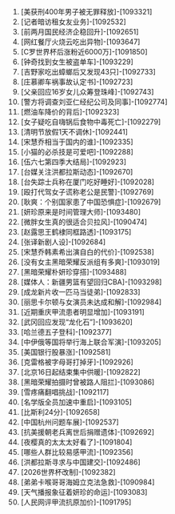 
1. [美获刑400年男子被无罪释放]-[1093321]
1. [记者暗访租女友业务]-[1092532]
1. [前两月国民经济企稳回升]-[1092651]
1. [网红餐厅火烧云吃出异物]-[1093647]
1. [C罗世界杯后涨粉近6000万]-[1091850]
1. [钟奇找到女生被盗单车]-[1093229]
1. [吉野家吃出蟑螂后又发现43只]-[1092733]
1. [庄慕卿车祸事故认定书]-[1092723]
1. [父亲回应16岁女儿众筹登珠峰]-[1092743]
1. [警方将调查刘亚仁经纪公司及同事]-[1092774]
1. [燃油车降价的背后]-[1092323]
1. [女子疑吃自嗨锅后食物中毒死亡]-[1092279]
1. [清明节放假1天不调休]-[1092441]
1. [宋慧乔相当于国内的谁]-[1092335]
1. [小猫的必杀技是可爱吧]-[1092288]
1. [伍六七第四季大结局]-[1092923]
1. [台媒关注洪都拉斯动态]-[1092670]
1. [台失踪士兵称在厦门吃好睡好]-[1092028]
1. [殴打代驾女子谎称老公是民警]-[1092769]
1. [耿爽：个别国家患了中国恐惧症]-[1092679]
1. [妍珍原来是时间管理大师]-[1093480]
1. [微胖女生真的很适合贝拉风]-[1090474]
1. [赵露思王鹤棣同框路透]-[1093175]
1. [张译新剧人设]-[1092684]
1. [宋慧乔韩素希出演自白的代价]-[1092538]
1. [没有女主黑暗荣耀反派组有多爽]-[1093019]
1. [黑暗荣耀朴妍珍穿搭]-[1093488]
1. [媒体人：新疆男篮有望回归CBA]-[1093298]
1. [成龙新片收一匹马当徒弟]-[1092833]
1. [丽思卡尔顿与女演员未达成和解]-[1092984]
1. [近期重庆甲流患者明显增加]-[1093191]
1. [武冈回应发现“龙化石”]-[1093620]
1. [哈兰德五子登科]-[1092377]
1. [中伊俄等国将举行海上联合军演]-[1093205]
1. [美国银行股暴涨]-[1092581]
1. [克雷格被字母哥打掉牙]-[1092926]
1. [北京16日起结束集中供暖]-[1092822]
1. [黑暗荣耀拍摄时曾被路人阻拦]-[1093086]
1. [雪疼痛翻唱挑战]-[1092117]
1. [名学版全员加速中重启]-[1093105]
1. [比斯利24分]-[1092658]
1. [中国杭州问题车展]-[1092537]
1. [抗美援朝老兵离世后捐赠遗体]-[1092692]
1. [夜樱真的太太太好看了]-[1091804]
1. [哪些人群比较易感甲流]-[1092356]
1. [洪都拉斯寻求与中国建交]-[1092486]
1. [2026世界杯改制]-[1092382]
1. [弟弟卡喉哥哥海姆立克法急救]-[1090984]
1. [天气播报象征着妍珍的命运]-[1093083]
1. [人民网评甲流抗原加价]-[1091795]